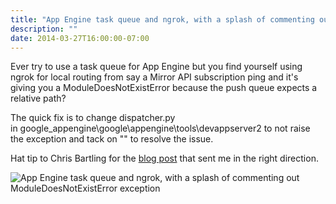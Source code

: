 ```yaml
---
title: "App Engine task queue and ngrok, with a splash of commenting out ModuleDoesNotExistError exception"
description: ""
date: 2014-03-27T16:00:00-07:00
---
```


Ever try to use a task queue for App Engine but you find yourself using ngrok for local routing from say a Mirror API subscription ping and it's giving you a ModuleDoesNotExistError because the push queue expects a relative path?

The quick fix is to change dispatcher.py in google_appengine\google\appengine\tools\devappserver2 to not raise the exception and tack on "" to resolve the issue.

Hat tip to Chris Bartling for the [blog post](http://bartling.blogspot.com/2014/01/google-app-enginepython-using-task.html) that sent me in the right direction.

<img src="https://storage.googleapis.com/jdr-public-imgs/blog/19jvm9ppyoq02.png" alt="App Engine task queue and ngrok, with a splash of commenting out ModuleDoesNotExistError exception">